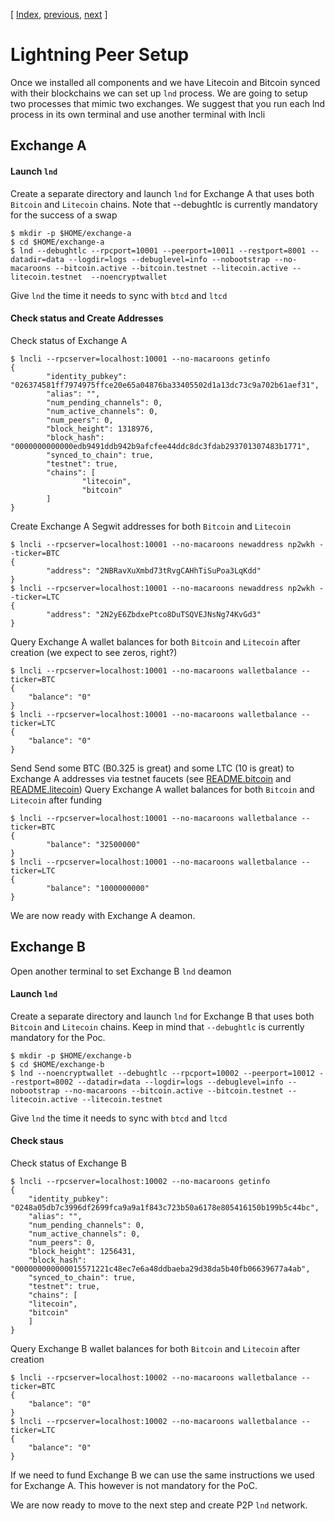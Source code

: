 [ [Index](/README.md), [previous](/LIGHTNING-00-install.md), [next](/LIGHTNING-02-connect.md) ]

# Lightning Peer Setup

Once we installed all components and we have Litecoin and Bitcoin synced with their blockchains we can set up `lnd` process. We are going to setup two processes that mimic two exchanges. We suggest that you run each lnd process in its own terminal and use another terminal with lncli 

## Exchange A

#### Launch `lnd`
Create a separate directory and launch `lnd` for Exchange A that uses both `Bitcoin` and `Litecoin` chains.
Note that --debughtlc is currently mandatory for the success of a swap 
```shell
$ mkdir -p $HOME/exchange-a
$ cd $HOME/exchange-a
$ lnd --debughtlc --rpcport=10001 --peerport=10011 --restport=8001 --datadir=data --logdir=logs --debuglevel=info --nobootstrap --no-macaroons --bitcoin.active --bitcoin.testnet --litecoin.active --litecoin.testnet  --noencryptwallet
```
Give `lnd` the time it needs to sync with `btcd` and `ltcd`

#### Check status and Create Addresses

Check status of Exchange A
```shell
$ lncli --rpcserver=localhost:10001 --no-macaroons getinfo
{
        "identity_pubkey": "026374581ff7974975ffce20e65a04876ba33405502d1a13dc73c9a702b61aef31",
        "alias": "",
        "num_pending_channels": 0,
        "num_active_channels": 0,
        "num_peers": 0,
        "block_height": 1318976,
        "block_hash": "0000000000000edb9491ddb942b9afcfee44ddc8dc3fdab293701307483b1771",
        "synced_to_chain": true,
        "testnet": true,
        "chains": [
                "litecoin",
                "bitcoin"
        ]
}
```

Create Exchange A Segwit addresses for both `Bitcoin` and `Litecoin`
```shell
$ lncli --rpcserver=localhost:10001 --no-macaroons newaddress np2wkh --ticker=BTC
{
        "address": "2NBRavXuXmbd73tRvgCAHhTiSuPoa3LqKdd"
}
$ lncli --rpcserver=localhost:10001 --no-macaroons newaddress np2wkh --ticker=LTC
{
        "address": "2N2yE6ZbdxePtco8DuTSQVEJNsNg74KvGd3"
}
```

Query Exchange A wallet balances for both `Bitcoin` and `Litecoin` after creation (we expect to see zeros, right?)
```shell
$ lncli --rpcserver=localhost:10001 --no-macaroons walletbalance --ticker=BTC
{
    "balance": "0"
}
$ lncli --rpcserver=localhost:10001 --no-macaroons walletbalance --ticker=LTC
{
    "balance": "0"
}
```

Send Send some BTC (B0.325 is great) and some LTC (10 is great) to Exchange A addresses via testnet faucets (see [README.bitcoin](README.bitcoin.md/#bitcoin-testnet-faucet) and [README.litecoin](README.litecoin.md/#litecoin-testnet-faucet))
Query Exchange A wallet balances for both `Bitcoin` and `Litecoin` after funding
```shell
$ lncli --rpcserver=localhost:10001 --no-macaroons walletbalance --ticker=BTC
{
        "balance": "32500000"
}
$ lncli --rpcserver=localhost:10001 --no-macaroons walletbalance --ticker=LTC
{
        "balance": "1000000000"
}
```

We are now ready with Exchange A deamon. 

## Exchange B

Open another terminal to set Exchange B `lnd` deamon

#### Launch `lnd`
Create a separate directory and launch `lnd` for Exchange B that uses both `Bitcoin` and `Litecoin` chains. Keep in mind that `--debughtlc` is currently mandatory for the Poc.
```shell
$ mkdir -p $HOME/exchange-b
$ cd $HOME/exchange-b
$ lnd --noencryptwallet --debughtlc --rpcport=10002 --peerport=10012 --restport=8002 --datadir=data --logdir=logs --debuglevel=info --nobootstrap --no-macaroons --bitcoin.active --bitcoin.testnet --litecoin.active --litecoin.testnet
```
Give `lnd` the time it needs to sync with `btcd` and `ltcd`

#### Check staus 

Check status of Exchange B
```shell
$ lncli --rpcserver=localhost:10002 --no-macaroons getinfo
{
    "identity_pubkey": "0248a05db7c3996df2699fca9a9a1f843c723b50a6178e805416150b199b5c44bc",
    "alias": "",
    "num_pending_channels": 0,
    "num_active_channels": 0,
    "num_peers": 0,
    "block_height": 1256431,
    "block_hash": "000000000000015571221c48ec7e6a48ddbaeba29d38da5b40fb06639677a4ab",
    "synced_to_chain": true,
    "testnet": true,
    "chains": [
	"litecoin",
	"bitcoin"
    ]
}
```

Query Exchange B wallet balances for both `Bitcoin` and `Litecoin` after creation
```shell
$ lncli --rpcserver=localhost:10002 --no-macaroons walletbalance --ticker=BTC
{
    "balance": "0"
}
$ lncli --rpcserver=localhost:10002 --no-macaroons walletbalance --ticker=LTC
{
    "balance": "0"
}
```

If we need to fund Exchange B we can use the same instructions we used for Exchange A. This however is not mandatory for the PoC.

We are now ready to move to the next step and create P2P `lnd` network.
